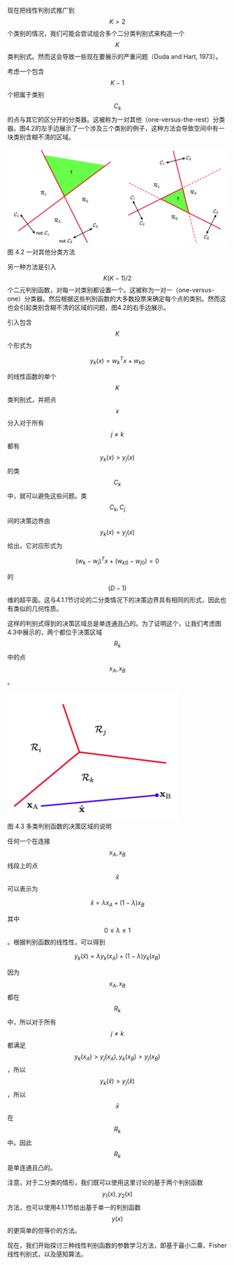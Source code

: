 现在把线性判别式推广到$$ K > 2 $$个类别的情况，我们可能会尝试组合多个二分类判别式来构造一个$$ K $$类判别式。然而这会导致一些现在要展示的严重问题（Duda and Hart, 1973）。    

考虑一个包含$$ K-1 $$个把属于类别$$ C_k $$的点与其它的区分开的分类器。这被称为一对其他（one-versus-the-rest）分类器。图4.2的左手边展示了一个涉及三个类别的例子，这种方法会导致空间中有一块类别含糊不清的区域。

![图 4-2](images/one_rest.png)      
图 4.2 一对其他分类方法

另一种方法是引入$$ K(K-1)/2 $$个二元判别函数，对每一对类别都设置一个。这被称为一对一（one-versus-one）分类器。然后根据这些判别函数的大多数投票来确定每个点的类别。然而这也会引起类别含糊不清的区域的问题，图4.2的右手边展示。    

引入包含$$ K $$个形式为

$$
y_k(x) = w_k^Tx + w_{k0} \tag{4.9}
$$

的线性函数的单个$$ K $$类判别式，并把点$$ x $$分入对于所有$$ j \neq k $$都有$$ y_k(x) > y_j(x) $$的类$$ C_k $$中，就可以避免这些问题。类$$ C_k, C_j $$间的决策边界由$$ y_k(x) = y_j(x) $$给出，它对应形式为

$$
(w_k - w_j)^Tx + (w_{k0} - w_{j0}) = 0 \tag{4.10}
$$

的$$ (D-1) $$维的超平面。这与4.1.1节讨论的二分类情况下的决策边界具有相同的形式，因此也有类似的几何性质。    

这样的判别式得到的决策区域总是单连通且凸的。为了证明这个，让我们考虑图4.3中展示的，两个都位于决策区域$$ R_k $$中的点$$ x_A,x_B $$。

![图 4-3](images/two_points.png)      
图 4.3 多类判别函数的决策区域的说明   

任何一个在连接$$ x_A,x_B $$线段上的点$$ \hat{x} $$可以表示为

$$
\hat{x}=\lambda x_A + (1-\lambda)x_B \tag{4.11}
$$

其中$$ 0 \leq \lambda \leq 1 $$。根据判别函数的线性性，可以得到

$$
y_k(\hat{x}) = \lambda y_k(x_A) + (1-\lambda)y_k(x_B) \tag{4.12}
$$

因为$$ x_A, x_B $$都在$$ R_k $$中，所以对于所有$$ j \neq k $$都满足$$ y_k(x_A) > y_j(x_A),  y_k(x_B) > y_j(x_B) $$，所以$$ y_k(\hat{x}) > y_j(\hat{x}) $$，所以$$ \bar{x} $$在$$ R_k $$中。因此$$ R_k $$是单连通且凸的。    

注意，对于二分类的情形，我们既可以使用这里讨论的基于两个判别函数$$ y_1(x), y_2(x) $$方法，也可以使用4.1.1节给出基于单一的判别函数$$ y(x) $$的更简单的但等价的方法。    

现在，我们开始探讨三种线性判别函数的参数学习方法，即基于最小二乘、Fisher线性判别式，以及感知算法。    


